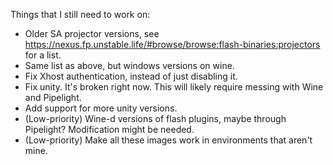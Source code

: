 Things that I still need to work on:
 - Older SA projector versions, see https://nexus.fp.unstable.life/#browse/browse:flash-binaries:projectors for a list.
 - Same list as above, but windows versions on wine.
 - Fix Xhost authentication, instead of just disabling it.
 - Fix unity. It's broken right now. This will likely require messing with Wine and Pipelight.
 - Add support for more unity versions.
 - (Low-priority) Wine-d versions of flash plugins, maybe through Pipelight? Modification might be needed.
 - (Low-priority) Make all these images work in environments that aren't mine.
